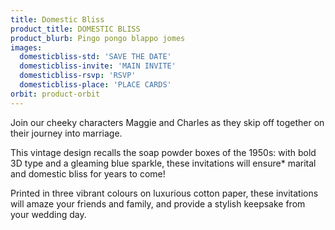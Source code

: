 ```yaml
---
title: Domestic Bliss
product_title: DOMESTIC BLISS
product_blurb: Pingo pongo blappo jomes
images: 
  domesticbliss-std: 'SAVE THE DATE'
  domesticbliss-invite: 'MAIN INVITE'
  domesticbliss-rsvp: 'RSVP'
  domesticbliss-place: 'PLACE CARDS'
orbit: product-orbit
---
```


Join our cheeky characters Maggie and Charles as they skip off together on their journey into marriage.

This vintage design recalls the soap powder boxes of the 1950s: with bold 3D type and a gleaming blue sparkle, these invitations will ensure* marital and domestic bliss for years to come!

Printed in three vibrant colours on luxurious cotton paper, these invitations will amaze your friends and family, and provide a stylish keepsake from your wedding day.
